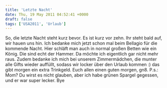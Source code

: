 ```yaml
---
title: 'Letzte Nacht'
date: Thu, 19 May 2011 04:52:41 +0000
draft: false
tags: ['USA2011', 'Urlaub']
---
```


So, die letzte Nacht steht kurz bevor. Es ist kurz vor zehn. Ihr steht bald auf, wir hauen uns hin. Ich bedanke mich jetzt schon mal beim Bellagio für die kommende Nacht. Hier schläft man auch in normal großen Betten wie ein König. Die sind echt der Hammer. Da möchte ich eigentlich gar nicht mehr raus. Zudem bedanke ich mich bei unserem Zimmermädchen, die munter alle Gifts wieder auffüllt, sodass wir locker über den Urlaub kommen :) das gibt morgen ein extra Trinkgeld. Euch allen einen guten morgen, gn8. P.s.: Mom? Du wirst es nicht glauben, aber ich habe grünen Spargel gegessen, und er war super lecker. Bye